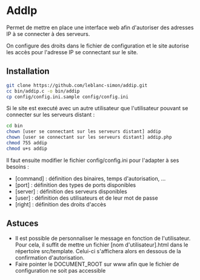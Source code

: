 AddIp
=====

Permet de mettre en place une interface web afin d'autoriser des adresses IP à se connecter à des serveurs.

On configure des droits dans le fichier de configuration et le site autorise les accès pour l'adresse IP se connectant sur le site.

Installation
------------

```bash
git clone https://github.com/leblanc-simon/addip.git
cc bin/addip.c -o bin/addip
cp config/config.ini.sample config/config.ini
```

Si le site est executé avec un autre utilisateur que l'utilisateur pouvant se connecter sur les serveurs distant :

```bash
cd bin
chown [user se connectant sur les serveurs distant] addip
chown [user se connectant sur les serveurs distant] addip.php
chmod 755 addip
chmod u+s addip
```

Il faut ensuite modifier le fichier config/config.ini  pour l'adapter à ses besoins :
* [command] : définition des binaires, temps d'autorisation, ...
* [port] : définition des types de ports disponibles
* [server] : définition des serveurs disponibles
* [user] : définition des utilisateurs et de leur mot de passe
* [right] : définition des droits d'accès

Astuces
-------

* Il est possible de personnaliser le message en fonction de l'utilisateur. Pour cela, il suffit de mettre un fichier [nom d'utilisateur].html dans le répertoire src/template. Celui-ci s'affichera alors en dessous de la confirmation d'autorisation.
* Faire pointer le DOCUMENT_ROOT sur www afin que le fichier de configuration ne soit pas accessible

